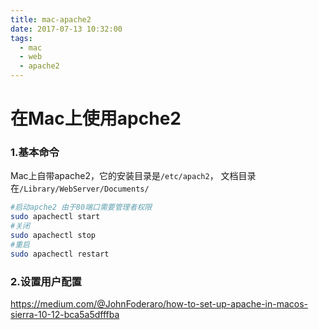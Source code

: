 ```yaml
---
title: mac-apache2
date: 2017-07-13 10:32:00
tags:
  - mac
  - web
  - apache2
---
```


在Mac上使用apche2
==============

### 1.基本命令
Mac上自带apache2，它的安装目录是`/etc/apach2`， 文档目录在`/Library/WebServer/Documents/`

``` bash
#启动apche2 由于80端口需要管理者权限
sudo apachectl start
#关闭
sudo apachectl stop
#重启
sudo apachectl restart
```

<!-- more -->

### 2.设置用户配置
https://medium.com/@JohnFoderaro/how-to-set-up-apache-in-macos-sierra-10-12-bca5a5dfffba
